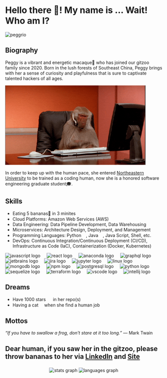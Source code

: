 <h1 align="left">Hello there 👋! My name is ... Wait! Who am I?</h1>

<p align="left"> <img src="https://komarev.com/ghpvc/?username=peggrio&label=Profile%20views&color=0e75b6&style=flat" alt="peggrio" /> </p>

## Biography
Peggy is a vibrant and energetic macaque🐒 who has joined our gitzoo family since 2020. Born in the lush forests of Southeast China, Peggy brings with her a sense of curiosity and playfulness that is sure to captivate talented hackers of all ages.

![](./images/coding_monkey.gif)

In order to keep up with the human pace, she entered [Northeastern University](https://www.northeastern.edu/) to be trained as a coding human, now she is a honored software engineering graduate student🎓.

## Skills
- Eating 5 bananas🍌 in 3 minites
- Cloud Platforms: Amazon Web Services (AWS)<img src="https://github.com/FortAwesome/Font-Awesome/blob/6.x/svgs/brands/aws.svg" width="15" height="15">
- Data Engineering: Data Pipeline Development, Data Warehousing
- Microservices: Architecture Design, Deployment, and Management
- Programming Languages: Python<img src="https://github.com/FortAwesome/Font-Awesome/blob/6.x/svgs/brands/python.svg" width="15" height="15">, Java<img src="https://github.com/FortAwesome/Font-Awesome/blob/6.x/svgs/brands/java.svg" width="15" height="15">, Java Script, Shell, etc.
- DevOps: Continuous Integration/Continuous Deployment (CI/CD), Infrastructure as Code (IaC), Containerization (Docker, Kubernetes)
  
<div align="left">
  <img src="https://cdn.jsdelivr.net/gh/devicons/devicon/icons/javascript/javascript-original.svg" height="40" alt="javascript logo"  />
  <img width="12" />
  <img src="https://cdn.jsdelivr.net/gh/devicons/devicon/icons/react/react-original.svg" height="40" alt="react logo"  />
  <img width="12" />
  <img src="https://cdn.jsdelivr.net/gh/devicons/devicon/icons/anaconda/anaconda-original.svg" height="40" alt="anaconda logo"  />
  <img width="12" />
  <img src="https://cdn.jsdelivr.net/gh/devicons/devicon/icons/graphql/graphql-plain.svg" height="40" alt="graphql logo"  />
  <img width="12" />
  <img src="https://cdn.jsdelivr.net/gh/devicons/devicon/icons/jetbrains/jetbrains-original.svg" height="40" alt="jetbrains logo"  />
  <img width="12" />
  <img src="https://cdn.jsdelivr.net/gh/devicons/devicon/icons/jira/jira-original.svg" height="40" alt="jira logo"  />
  <img width="12" />
  <img src="https://cdn.jsdelivr.net/gh/devicons/devicon/icons/jupyter/jupyter-original.svg" height="40" alt="jupyter logo"  />
  <img width="12" />
  <img src="https://cdn.jsdelivr.net/gh/devicons/devicon/icons/linux/linux-original.svg" height="40" alt="linux logo"  />
  <img width="12" />
  <img src="https://cdn.jsdelivr.net/gh/devicons/devicon/icons/mongodb/mongodb-original.svg" height="40" alt="mongodb logo"  />
  <img width="12" />
  <img src="https://cdn.jsdelivr.net/gh/devicons/devicon/icons/npm/npm-original-wordmark.svg" height="40" alt="npm logo"  />
  <img width="12" />
  <img src="https://cdn.jsdelivr.net/gh/devicons/devicon/icons/postgresql/postgresql-original.svg" height="40" alt="postgresql logo"  />
  <img width="12" />
  <img src="https://cdn.jsdelivr.net/gh/devicons/devicon/icons/python/python-original.svg" height="40" alt="python logo"  />
  <img width="12" />
  <img src="https://cdn.jsdelivr.net/gh/devicons/devicon/icons/sequelize/sequelize-original.svg" height="40" alt="sequelize logo"  />
  <img width="12" />
  <img src="https://cdn.jsdelivr.net/gh/devicons/devicon/icons/terraform/terraform-original.svg" height="40" alt="terraform logo"  />
  <img width="12" />
  <img src="https://cdn.jsdelivr.net/gh/devicons/devicon/icons/vscode/vscode-original.svg" height="40" alt="vscode logo"  />
  <img width="12" />
  <img src="https://cdn.jsdelivr.net/gh/devicons/devicon/icons/intellij/intellij-original.svg" height="40" alt="intellij logo"  />
</div>



## Dreams
- Have 1000 stars <img src="https://github.com/FortAwesome/Font-Awesome/blob/6.x/svgs/solid/star.svg" width="15" height="15"> in her repo(s)
- Having a cat<img src="https://github.com/FortAwesome/Font-Awesome/blob/6.x/svgs/solid/cat.svg" width="15" height="15"> when she find a human job

## Mottos
*“If you have to swallow a frog, don't stare at it too long.”* ― Mark Twain

## Dear human, if you saw her in the gitzoo, please throw bananas to her via [LinkedIn](https://www.linkedin.com/in/peizhenliao/) and [Site](https://peggyliao.netlify.app/)

###

<div align="center">
  <img src="https://github-readme-stats.vercel.app/api?username=peggrio&hide_title=false&hide_rank=false&show_icons=true&include_all_commits=true&count_private=true&disable_animations=false&theme=dracula&locale=en&hide_border=false&order=1" height="150" alt="stats graph"  />
  <img src="https://github-readme-stats.vercel.app/api/top-langs?username=peggrio&locale=en&hide_title=false&layout=compact&card_width=320&langs_count=5&theme=dracula&hide_border=false&order=2" height="150" alt="languages graph"  />
</div>
